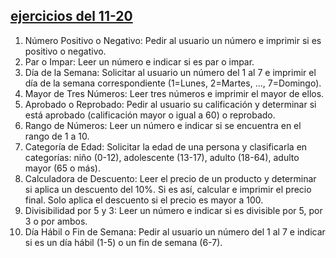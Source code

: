 ## [ejercicios del 11-20](./11-20/)

1. Número Positivo o Negativo: Pedir al usuario un número e
imprimir si es positivo o negativo.
2. Par o Impar: Leer un número e indicar si es par o impar.
3. Día de la Semana: Solicitar al usuario un número del 1 al 7 e
imprimir el día de la semana correspondiente (1=Lunes,
2=Martes, ..., 7=Domingo).
4. Mayor de Tres Números: Leer tres números e imprimir el
mayor de ellos.
5. Aprobado o Reprobado: Pedir al usuario su calificación y
determinar si está aprobado (calificación mayor o igual a 60)
o reprobado.
6. Rango de Números: Leer un número e indicar si se encuentra
en el rango de 1 a 10.
7. Categoría de Edad: Solicitar la edad de una persona y
clasificarla en categorías: niño (0-12), adolescente (13-17),
adulto (18-64), adulto mayor (65 o más).
8. Calculadora de Descuento: Leer el precio de un producto y
determinar si aplica un descuento del 10%. Si es así, calcular e
imprimir el precio final. Solo aplica el descuento si el precio es
mayor a 100.
9. Divisibilidad por 5 y 3: Leer un número e indicar si es divisible
por 5, por 3 o por ambos.
10. Día Hábil o Fin de Semana: Pedir al usuario un número del
1 al 7 e indicar si es un día hábil (1-5) o un fin de semana (6-7).


